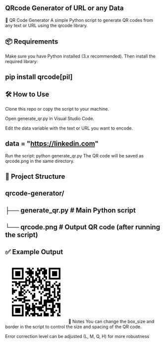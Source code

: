 ## QRcode Generator of URL or any Data
🧾 QR Code Generator
A simple Python script to generate QR codes from any text or URL using the qrcode library.

## 📦 Requirements
Make sure you have Python installed (3.x recommended). Then install the required library:
## pip install qrcode[pil]
## 🛠️ How to Use
Clone this repo or copy the script to your machine.

Open generate_qr.py in Visual Studio Code.

Edit the data variable with the text or URL you want to encode.


## data = "https://linkedin.com"
Run the script:
python generate_qr.py
The QR code will be saved as qrcode.png in the same directory.

## 📁 Project Structure

## qrcode-generator/
## ├── generate_qr.py       # Main Python script
## └── qrcode.png           # Output QR code (after running the script)

## ✅ Example Output
<img src="qrcode.png" alt="QR Code" width="200"/>
📌 Notes
You can change the box_size and border in the script to control the size and spacing of the QR code.

Error correction level can be adjusted (L, M, Q, H) for more robustness
